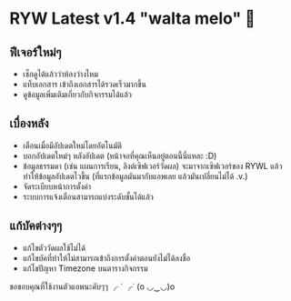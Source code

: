 # RYW Latest v1.4 "walta melo" 🍈

## ฟีเจอร์ใหม่ๆ
- เช็กดูได้แล้วว่าห้องว่างไหม
- แท็บเอกสาร เข้าถึงเอกสารได้รวดเร็วมากขึ้น
- ดูข้อมูลเพิ่มเติมเกี่ยวกับกิจกรรมได้แล้ว

## เบื่องหลัง
- เตือนเมื่อมีอัปเดตใหม่โดยอัตโนมัติ
- บอกอัปเดตใหม่ๆ หลังอัปเดต (หน้าจอที่คุณเห็นอยู่ตอนนี้นี่แหละ :D)
- ข้อมูลธรรมดา (เช่น แผนการเรียน, ลิงต์เซิฟเวอร์วัดผล) จะมาจากเซิฟเวอร์ของ RYWL แล้ว ทำให้ข้อมูลอัปเดตไวขึ้น (ที่แรกข้อมูลมันมากับแอพเลย แล้วมันเปลี่ยนไม่ได้ .v.)
- จัดระเบียบหน้าการตั้งค่า
- ระบบการแจ้งเตือนสามารถแบ่งระดับชั้นได้แล้ว

## แก้บัคต่างๆๆ
- แก้ไขตัววัดผลใช้ไม่ได้
- แก้ไขบัคที่ทำให้ไม่สามารถเข้าถึงการตั้งค่าตอนยังไม่ได้ลงชื่อ
- แก้ไขปัญหา Timezone บนตารางกิจกรรม

ขอขอบคุณที่ใช้งานตัวแอพนะคับๆๆ
╭ ˙     ╭˙
(o ◡‿◡)o